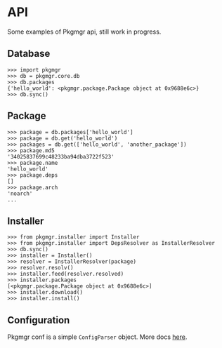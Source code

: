 API
===

Some examples of Pkgmgr api, still work in progress.

Database
--------

```
>>> import pkgmgr
>>> db = pkgmgr.core.db
>>> db.packages
{'hello_world': <pkgmgr.package.Package object at 0x9688e6c>}
>>> db.sync()
```

Package
-------

```
>>> package = db.packages['hello_world']
>>> package = db.get('hello_world')
>>> packages = db.get(['hello_world', 'another_package'])
>>> package.md5
'34025837699c48233ba94dba3722f523'
>>> package.name
'hello_world'
>>> package.deps
[]
>>> package.arch
'noarch'
...
```

Installer
---------

```
>>> from pkgmgr.installer import Installer
>>> from pkgmgr.installer import DepsResolver as InstallerResolver
>>> db.sync()
>>> installer = Installer()
>>> resolver = InstallerResolver(package)
>>> resolver.resolv()
>>> installer.feed(resolver.resolved)
>>> installer.packages
[<pkgmgr.package.Package object at 0x9688e6c>]
>>> installer.download()
>>> installer.install()
```

Configuration
-------------

Pkgmgr conf is a simple ``ConfigParser`` object. More docs [here][1].

[1]: http://docs.python.org/library/configparser.html
